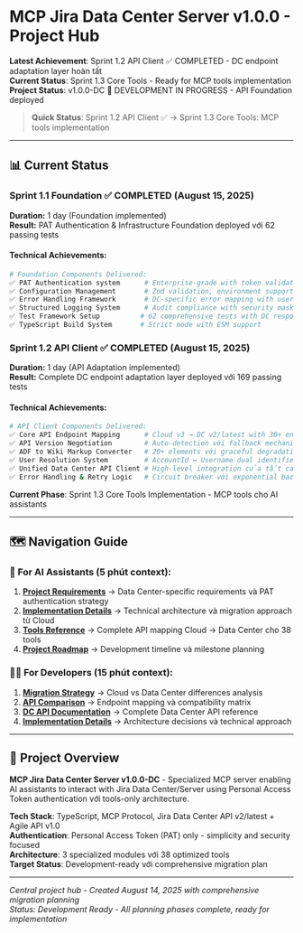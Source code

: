 # MCP Jira Data Center Server v1.0.0 - Project Hub

**Latest Achievement**: Sprint 1.2 API Client ✅ COMPLETED - DC endpoint adaptation layer hoàn tất  
**Current Status**: Sprint 1.3 Core Tools - Ready for MCP tools implementation  
**Project Status**: v1.0.0-DC 🔄 DEVELOPMENT IN PROGRESS - API Foundation deployed

> **Quick Status**: Sprint 1.2 API Client ✅ → Sprint 1.3 Core Tools: MCP tools implementation

---

## 📊 Current Status

### Sprint 1.1 Foundation ✅ COMPLETED (August 15, 2025)
**Duration:** 1 day (Foundation implemented)  
**Result:** PAT Authentication & Infrastructure Foundation deployed với 62 passing tests

#### Technical Achievements:
```bash
# Foundation Components Delivered:
✅ PAT Authentication system      # Enterprise-grade with token validation & caching
✅ Configuration Management       # Zod validation, environment support, connectivity testing
✅ Error Handling Framework       # DC-specific error mapping with user-friendly suggestions  
✅ Structured Logging System      # Audit compliance with security masking
✅ Test Framework Setup          # 62 comprehensive tests with DC response mocks
✅ TypeScript Build System       # Strict mode with ESM support
```

### Sprint 1.2 API Client ✅ COMPLETED (August 15, 2025)
**Duration:** 1 day (API Adaptation implemented)  
**Result:** Complete DC endpoint adaptation layer deployed với 169 passing tests

#### Technical Achievements:
```bash
# API Client Components Delivered:
✅ Core API Endpoint Mapping      # Cloud v3 → DC v2/latest with 30+ endpoints  
✅ API Version Negotiation        # Auto-detection với fallback mechanism
✅ ADF to Wiki Markup Converter   # 20+ elements với graceful degradation
✅ User Resolution System         # AccountId ↔ Username dual identifier support
✅ Unified Data Center API Client # High-level integration của tất cả components
✅ Error Handling & Retry Logic   # Circuit breaker với exponential backoff
```

**Current Phase**: Sprint 1.3 Core Tools Implementation - MCP tools cho AI assistants

---

## 🗺️ Navigation Guide

### 🤖 For AI Assistants (5 phút context):

1. **[Project Requirements](00_context/project-requirement.md)** → Data Center-specific requirements và PAT authentication strategy
2. **[Implementation Details](00_context/implementation-detail.md)** → Technical architecture và migration approach từ Cloud
3. **[Tools Reference](00_context/tools_complete_list.md)** → Complete API mapping Cloud → Data Center cho 38 tools
4. **[Project Roadmap](01_preparation/project_roadmap.md)** → Development timeline và milestone planning

### 👨‍💻 For Developers (15 phút context):

1. **[Migration Strategy](../jira-cloud-mcp-server/docs/00_migrate/)** → Cloud vs Data Center differences analysis
2. **[API Comparison](../jira-cloud-mcp-server/docs/00_migrate/api-compare.md)** → Endpoint mapping và compatibility matrix
3. **[DC API Documentation](../jira-cloud-mcp-server/docs/00_migrate/dc-api-document.md)** → Complete Data Center API reference
4. **[Implementation Details](00_context/implementation-detail.md)** → Architecture decisions và technical approach

---

## 🎯 Project Overview

**MCP Jira Data Center Server v1.0.0-DC** - Specialized MCP server enabling AI assistants to interact with Jira Data Center/Server using Personal Access Token authentication với tools-only architecture.

**Tech Stack**: TypeScript, MCP Protocol, Jira Data Center API v2/latest + Agile API v1.0  
**Authentication**: Personal Access Token (PAT) only - simplicity and security focused  
**Architecture**: 3 specialized modules với 38 optimized tools  
**Target Status**: Development-ready với comprehensive migration plan

---

_Central project hub - Created August 14, 2025 with comprehensive migration planning_  
_Status: Development Ready - All planning phases complete, ready for implementation_